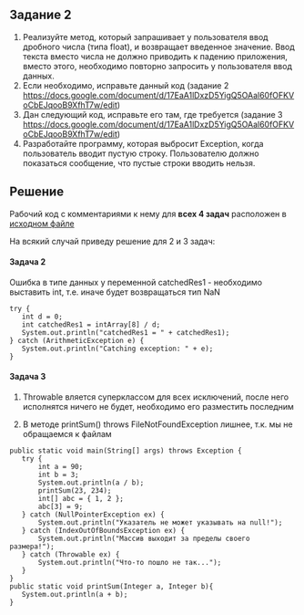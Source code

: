 ## Задание 2

1. Реализуйте метод, который запрашивает у пользователя ввод дробного числа (типа float), и возвращает введенное значение. Ввод текста вместо числа не должно приводить к падению приложения, вместо этого, необходимо повторно запросить у пользователя ввод данных.
2. Если необходимо, исправьте данный код (задание 2 https://docs.google.com/document/d/17EaA1lDxzD5YigQ5OAal60fOFKVoCbEJqooB9XfhT7w/edit)
3. Дан следующий код, исправьте его там, где требуется (задание 3 https://docs.google.com/document/d/17EaA1lDxzD5YigQ5OAal60fOFKVoCbEJqooB9XfhT7w/edit)
4. Разработайте программу, которая выбросит Exception, когда пользователь вводит пустую строку. Пользователю должно показаться сообщение, что пустые строки вводить нельзя.

## Решение

Рабочий код с комментариями к нему для **всех 4 задач** расположен в [исходном файле](https://github.com/allseenn/exceptions/blob/main/02.Tasks/Task02/src/main/java/App.java)

На всякий случай приведу решение для 2 и 3 задач:

#### Задача 2

Ошибка в типе данных у переменной catchedRes1 - необходимо выставить int, т.е. иначе будет возвращаться тип NaN
```
try {
   int d = 0;
   int catchedRes1 = intArray[8] / d;
   System.out.println("catchedRes1 = " + catchedRes1);
} catch (ArithmeticException e) {
   System.out.println("Catching exception: " + e);
}
```

#### Задача 3

1. Throwable вляется суперклассом для всех исключений, после него исполнятся ничего не будет, необходимо его разместить последним

2. В методе printSum() throws FileNotFoundException лишнее, т.к. мы не обращаемся к файлам

```
public static void main(String[] args) throws Exception {
   try {
       int a = 90;
       int b = 3;
       System.out.println(a / b);
       printSum(23, 234);
       int[] abc = { 1, 2 };
       abc[3] = 9;
   } catch (NullPointerException ex) {
       System.out.println("Указатель не может указывать на null!");
   } catch (IndexOutOfBoundsException ex) {
       System.out.println("Массив выходит за пределы своего размера!");
   } catch (Throwable ex) {
       System.out.println("Что-то пошло не так...");
   } 
}
public static void printSum(Integer a, Integer b){
   System.out.println(a + b);
}

```